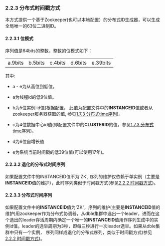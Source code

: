 ### 2.2.3 分布式时间戳方式
本方式提供一个基于Zookeeper(也可以本地配置）的分布式ID生成器，可以生成全局唯一的63位二进制ID。  

#### 2.2.3.1 位模式

序列值是64bits的整数。整数的位模式如下：

<table>
<tbody>
<tr>
<td >a.9bits</td>
<td >b.5bits</td>
<td >c.4bits</td>
<td >d.6bits</td>
<td >e.39bits</td>
</tr>
</tbody>
</table>
其中:

+ a - e为从高位到低位。

+ a为线程id的低9位值。

+ b为5位实例 id值(根据配置， 此值为配置文件中的**INSTANCEID**值或者从zookeeper服务器获取的值, 参见[1.7.3 分布式time序列](../../1.config_file/1.7_global_sequence/1.7.3_distribute_timestamp.md))。

+ c为4位数据中心id值(即配置文件中的**CLUSTERID**的值，参见[1.7.3 分布式time序列](../../1.config_file/1.7_global_sequence/1.7.3_distribute_timestamp.md))。

+ d为6位自增长值

+ e为系统当前时间戳的低39位值(可以使用17年)。

#### 2.2.3.2 退化的分布式时间序列
如果配置文件中的INSTANCEID值不为'ZK',  序列的维护仅依赖于单实例（主要是**INSTANCEID**值的维护），此时序列类似于时间戳方式(参见[2.2.2 时间戳方式](2.2.2_timestamp.md))。

#### 2.2.3.3 分布式时间序列
如果配置文件中的**INSTANCEID**值为'ZK'，序列的维护(主要是**INSTANCEID**值的维护)用zookeeper作为分布式协调器，从dble集群中选出一个leader，进而在这个选出的leader存活周期内确定一个唯一的**INSTANCEID**值用作序列生成中的实例id值。leader的选举周期为3秒，即每三秒进行一次leader选举。如果从dble集群中只有一个实例， 序列同样成退化的分布式序列，类似于时间戳方式(参见[2.2.2 时间戳方式](2.2.2_timestamp.md))。

